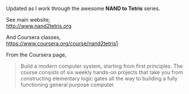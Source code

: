 Updated as I work through the awesome **NAND to Tetris** series.

See main website,  
http://www.nand2tetris.org

And Coursera classes,  
https://www.coursera.org/course/nand2tetris1

From the Coursera page,
> Build a modern computer system, starting from first principles. The course consists of six weekly hands-on projects that take you from constructing elementary logic gates all the way to building a fully functioning general purpose computer.
